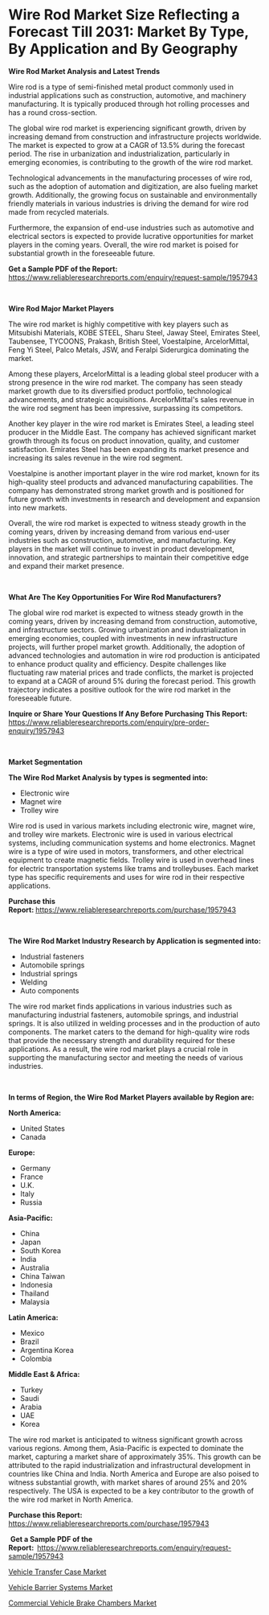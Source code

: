 <p><h1>Wire Rod Market Size Reflecting a Forecast Till 2031: Market By Type, By Application and By Geography</h1></p><p><strong>Wire Rod Market Analysis and Latest Trends</strong></p>
<p><p>Wire rod is a type of semi-finished metal product commonly used in industrial applications such as construction, automotive, and machinery manufacturing. It is typically produced through hot rolling processes and has a round cross-section.</p><p>The global wire rod market is experiencing significant growth, driven by increasing demand from construction and infrastructure projects worldwide. The market is expected to grow at a CAGR of 13.5% during the forecast period. The rise in urbanization and industrialization, particularly in emerging economies, is contributing to the growth of the wire rod market.</p><p>Technological advancements in the manufacturing processes of wire rod, such as the adoption of automation and digitization, are also fueling market growth. Additionally, the growing focus on sustainable and environmentally friendly materials in various industries is driving the demand for wire rod made from recycled materials.</p><p>Furthermore, the expansion of end-use industries such as automotive and electrical sectors is expected to provide lucrative opportunities for market players in the coming years. Overall, the wire rod market is poised for substantial growth in the foreseeable future.</p></p>
<p><strong>Get a Sample PDF of the Report:&nbsp;</strong> <a href="https://www.reliableresearchreports.com/enquiry/request-sample/1957943">https://www.reliableresearchreports.com/enquiry/request-sample/1957943</a></p>
<p>&nbsp;</p>
<p><strong>Wire Rod Major Market Players</strong></p>
<p><p>The wire rod market is highly competitive with key players such as Mitsubishi Materials, KOBE STEEL, Sharu Steel, Jaway Steel, Emirates Steel, Taubensee, TYCOONS, Prakash, British Steel, Voestalpine, ArcelorMittal, Feng Yi Steel, Palco Metals, JSW, and Feralpi Siderurgica dominating the market.</p><p>Among these players, ArcelorMittal is a leading global steel producer with a strong presence in the wire rod market. The company has seen steady market growth due to its diversified product portfolio, technological advancements, and strategic acquisitions. ArcelorMittal's sales revenue in the wire rod segment has been impressive, surpassing its competitors.</p><p>Another key player in the wire rod market is Emirates Steel, a leading steel producer in the Middle East. The company has achieved significant market growth through its focus on product innovation, quality, and customer satisfaction. Emirates Steel has been expanding its market presence and increasing its sales revenue in the wire rod segment.</p><p>Voestalpine is another important player in the wire rod market, known for its high-quality steel products and advanced manufacturing capabilities. The company has demonstrated strong market growth and is positioned for future growth with investments in research and development and expansion into new markets.</p><p>Overall, the wire rod market is expected to witness steady growth in the coming years, driven by increasing demand from various end-user industries such as construction, automotive, and manufacturing. Key players in the market will continue to invest in product development, innovation, and strategic partnerships to maintain their competitive edge and expand their market presence.</p></p>
<p>&nbsp;</p>
<p><strong>What Are The Key Opportunities For Wire Rod Manufacturers?</strong></p>
<p><p>The global wire rod market is expected to witness steady growth in the coming years, driven by increasing demand from construction, automotive, and infrastructure sectors. Growing urbanization and industrialization in emerging economies, coupled with investments in new infrastructure projects, will further propel market growth. Additionally, the adoption of advanced technologies and automation in wire rod production is anticipated to enhance product quality and efficiency. Despite challenges like fluctuating raw material prices and trade conflicts, the market is projected to expand at a CAGR of around 5% during the forecast period. This growth trajectory indicates a positive outlook for the wire rod market in the foreseeable future.</p></p>
<p><strong>Inquire or Share Your Questions If Any Before Purchasing This Report:</strong> <a href="https://www.reliableresearchreports.com/enquiry/pre-order-enquiry/1957943">https://www.reliableresearchreports.com/enquiry/pre-order-enquiry/1957943</a></p>
<p>&nbsp;</p>
<p><strong>Market Segmentation</strong></p>
<p><strong>The Wire Rod Market Analysis by types is segmented into:</strong></p>
<p><ul><li>Electronic wire</li><li>Magnet wire</li><li>Trolley wire</li></ul></p>
<p><p>Wire rod is used in various markets including electronic wire, magnet wire, and trolley wire markets. Electronic wire is used in various electrical systems, including communication systems and home electronics. Magnet wire is a type of wire used in motors, transformers, and other electrical equipment to create magnetic fields. Trolley wire is used in overhead lines for electric transportation systems like trams and trolleybuses. Each market type has specific requirements and uses for wire rod in their respective applications.</p></p>
<p><strong>Purchase this Report:&nbsp;</strong><a href="https://www.reliableresearchreports.com/purchase/1957943">https://www.reliableresearchreports.com/purchase/1957943</a></p>
<p>&nbsp;</p>
<p><strong>The Wire Rod Market Industry Research by Application is segmented into:</strong></p>
<p><ul><li>Industrial fasteners</li><li>Automobile springs</li><li>Industrial springs</li><li>Welding</li><li>Auto components</li></ul></p>
<p><p>The wire rod market finds applications in various industries such as manufacturing industrial fasteners, automobile springs, and industrial springs. It is also utilized in welding processes and in the production of auto components. The market caters to the demand for high-quality wire rods that provide the necessary strength and durability required for these applications. As a result, the wire rod market plays a crucial role in supporting the manufacturing sector and meeting the needs of various industries.</p></p>
<p>&nbsp;</p>
<p><strong>In terms of Region, the Wire Rod Market Players available by Region are:</strong></p>
<p>
    <p> <strong> North America: </strong>
        <ul>
            <li>United States</li>
            <li>Canada</li>
        </ul>
        </p> 
    <p> <strong> Europe: </strong>
        <ul>
            <li>Germany</li>
            <li>France</li>
            <li>U.K.</li>
            <li>Italy</li>
            <li>Russia</li>
        </ul>
        </p> 
    <p> <strong> Asia-Pacific: </strong>
        <ul>
            <li>China</li>
            <li>Japan</li>
            <li>South Korea</li>
            <li>India</li>
            <li>Australia</li>
            <li>China Taiwan</li>
            <li>Indonesia</li>
            <li>Thailand</li>
            <li>Malaysia</li>
        </ul>
        </p> 
    <p> <strong> Latin America: </strong>
        <ul>
            <li>Mexico</li>
            <li>Brazil</li>
            <li>Argentina Korea</li>
            <li>Colombia</li>
        </ul>
        </p> 
    <p> <strong> Middle East & Africa: </strong>
        <ul>
            <li>Turkey</li>
            <li>Saudi</li>
            <li>Arabia</li>
            <li>UAE</li>
            <li>Korea</li>
        </ul>
    </p>
    </p>
<p><p>The wire rod market is anticipated to witness significant growth across various regions. Among them, Asia-Pacific is expected to dominate the market, capturing a market share of approximately 35%. This growth can be attributed to the rapid industrialization and infrastructural development in countries like China and India. North America and Europe are also poised to witness substantial growth, with market shares of around 25% and 20% respectively. The USA is expected to be a key contributor to the growth of the wire rod market in North America.</p></p>
<p><strong>Purchase this Report: </strong><a href="https://www.reliableresearchreports.com/purchase/1957943">https://www.reliableresearchreports.com/purchase/1957943</a></p>
<p>&nbsp;<strong>Get a Sample PDF of the Report:&nbsp;&nbsp;</strong><a href="https://www.reliableresearchreports.com/enquiry/request-sample/1957943">https://www.reliableresearchreports.com/enquiry/request-sample/1957943</a></p>
<p><strong></strong></p>
<p><p><a href="https://view.publitas.com/reportprime-1/vehicle-transfer-case-market-size-market-share-and-global-market-analysis-report-2023-2030/">Vehicle Transfer Case Market</a></p><p><a href="https://view.publitas.com/reportprime-1/vehicle-barrier-systems-market-size-2023-2030-global-industrial-analysis-key-geographical-regions-market-share-top-key-players-product-types-and-forecast-research-report/">Vehicle Barrier Systems Market</a></p><p><a href="https://view.publitas.com/reportprime-1/commercial-vehicle-brake-chambers-market-research-report-forecasted-for-period-from-2023-2030-by-market-type-market-application-and-region/">Commercial Vehicle Brake Chambers Market</a></p></p>